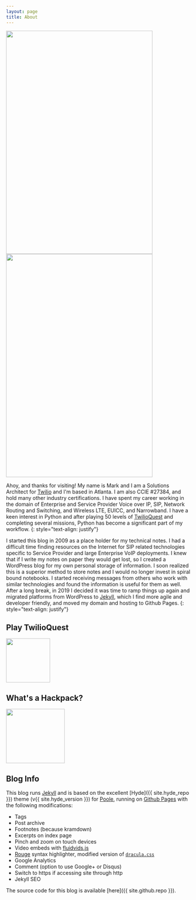 ```yaml
---
layout: page
title: About
---
```


<!-- ![]({{ site.url }}/blog/assets/hackpackv4.png)  -->
<!-- <img src="{{ site.baseurl }}/blog/assets/mark.jpg" width="400" height="608"> -->
<!-- <img src="{{ site.baseurl }}/blog/assets/hackpackv4.png" width="400" height="608"> -->

<div class="parent">
  <img class="hackpackv4" src="{{ site.baseurl }}/blog/assets/hackpackv4.png" width="400" height="608" />
  <img class="hackpackv4-lights" src="{{ site.baseurl }}/blog/assets/hackpackv4-lights.gif" width="400" height="608" />
</div>

Ahoy,  and thanks for visiting! My name is Mark and I am a Solutions Architect for [Twilio](http://www.twilio.com) and I'm based in Atlanta. I am also CCIE #27384, and hold many other industry certifications. I have spent my career working in the domain of Enterprise and Service Provider Voice over IP,  SIP,  Network Routing and Switching, and Wireless LTE, EUICC, and Narrowband. I have a keen interest in Python and after playing 50 levels of [TwilioQuest](http://twilio.com/quest) and completing several missions, Python has become a significant part of my workflow. 
{: style="text-align: justify"}

I started this blog in 2009 as a place holder for my technical notes.  I had a difficult time finding resources on the Internet for SIP related technologies specific to Service Provider and large Enterprise VoIP deployments. I knew that if I write my notes on paper they would get lost, so I created a WordPress blog for my own personal storage of information. I soon realized this is a superior method to store notes and I would no longer invest in spiral bound notebooks. I started receiving messages from others who work with similar technologies and found the information is useful for them as well. After a long break, in 2019 I decided it was time to ramp things up again and migrated platforms from WordPress to [Jekyll](https://jekyllrb.com), which I find more agile and developer friendly, and moved my domain and hosting to Github Pages. 
{: style="text-align: justify"}

## Play TwilioQuest  
[<img src="{{ site.baseurl }}/blog/assets/base-avatar.png" width="120" height="120">](http://twilio.com/quest) 

## What's a Hackpack?
[<img src="{{ site.baseurl }}/blog/assets/hackpack-knoll.png" width="160" height="148">](http://hackpack.cc) 


## Blog Info

This blog runs [Jekyll](https://jekyllrb.com) and is based on the excellent [Hyde]({{ site.hyde_repo }}) theme (v{{ site.hyde_version }}) for [Poole](http://getpoole.com), running on [Github Pages](https://pages.github.com) with the following modifications:

- Tags
- Post archive
- Footnotes (because kramdown)
- Excerpts on index page
- Pinch and zoom on touch devices
- Video embeds with [fluidvids.js](https://blog.videojs.com)
- [Rouge](https://github.com/jneen/rouge) syntax highlighter, modified version of [`dracula.css`](https://github.com/dracula/pygments)
- Google Analytics
- Comment (option to use Google+ or Disqus)
- Switch to https if accessing site through http
- Jekyll SEO

The source code for this blog is available [here]({{ site.github.repo }}).

